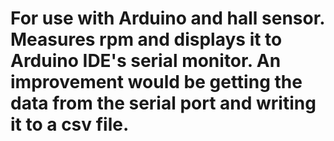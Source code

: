 # For use with Arduino and hall sensor. Measures rpm and displays it to Arduino IDE's serial monitor. An improvement would be getting the data from the serial port and writing it to a csv file.
